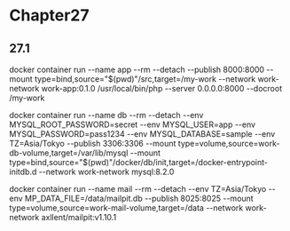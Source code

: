 # Chapter27

## 27.1

docker container run --name app --rm --detach --publish 8000:8000 --mount type=bind,source="$(pwd)"/src,target=/my-work --network work-network work-app:0.1.0 /usr/local/bin/php --server 0.0.0.0:8000 --docroot /my-work

docker container run --name db --rm --detach --env MYSQL_ROOT_PASSWORD=secret --env MYSQL_USER=app --env MYSQL_PASSWORD=pass1234 --env MYSQL_DATABASE=sample --env TZ=Asia/Tokyo --publish 3306:3306 --mount type=volume,source=work-db-volume,target=/var/lib/mysql --mount type=bind,source="$(pwd)"/docker/db/init,target=/docker-entrypoint-initdb.d --network work-network mysql:8.2.0

docker container run --name mail --rm --detach --env TZ=Asia/Tokyo --env MP_DATA_FILE=/data/mailpit.db --publish 8025:8025 --mount type=volume,source=work-mail-volume,target=/data --network work-network axllent/mailpit:v1.10.1
